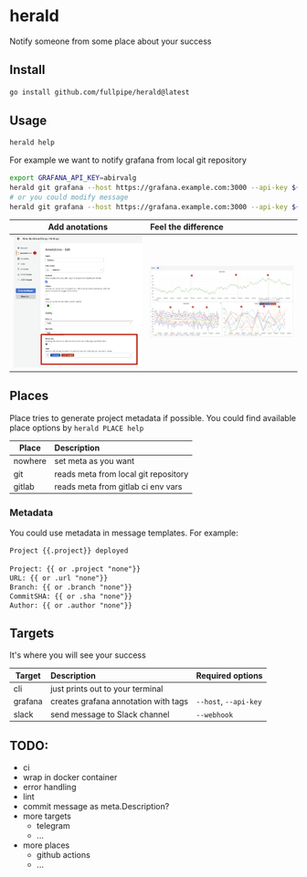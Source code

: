 # herald

Notify someone from some place about your success

## Install

```bash
go install github.com/fullpipe/herald@latest
```

## Usage

```bash
herald help
```

For example we want to notify grafana from local git repository

```bash
export GRAFANA_API_KEY=abirvalg
herald git grafana --host https://grafana.example.com:3000 --api-key ${GRAFANA_API_KEY} --tag TASK-123 --tag release --tag wtf-project
# or you could modify message
herald git grafana --host https://grafana.example.com:3000 --api-key ${GRAFANA_API_KEY} --tag TASK-123 --tag release --tag wtf-project -m "Project {{.project}} deployed. Going home."
```

| Add anotations                    | Feel the difference         | 
| ----------                        | :----------                 | 
| ![!](/assets/grafana-2.png)       | ![!](/assets/grafana-1.png) | 

## Places

Place tries to generate project metadata if possible.
You could find available place options by `herald PLACE help`

| Place      | Description                              | 
| ---------- | :----------                              | 
| nowhere    | set meta as you want                     | 
| git        | reads meta from local git repository     |
| gitlab     | reads meta from gitlab ci env vars       |

### Metadata

You could use metadata in message templates. For example:

```gotpl
Project {{.project}} deployed

Project: {{ or .project "none"}}
URL: {{ or .url "none"}}
Branch: {{ or .branch "none"}}
CommitSHA: {{ or .sha "none"}}
Author: {{ or .author "none"}}
```

## Targets

It's where you will see your success

| Target        | Description                              | Required options       |
| ----------    | :----------                              | :-----------           |
| cli           | just prints out to your terminal         |                        |
| grafana       | creates grafana annotation with tags     | `--host`, `--api-key`  |
| slack         | send message to Slack channel            | `--webhook`            |

## TODO:

- ci
- wrap in docker container
- error handling
- lint
- commit message as meta.Description?
- more targets
  - telegram
  - ...
- more places
  - github actions
  - ...


